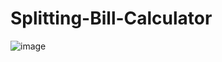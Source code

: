 # Splitting-Bill-Calculator

![image](https://user-images.githubusercontent.com/98086953/173180934-6744f46d-1171-4aab-9c42-cb914f9dd84f.png)

